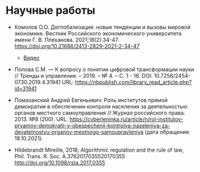 # Научные работы

* Комолов О.О. Деглобализация: новые тенденции и вызовы мировой экономике. Вестник Российского экономического университета имени Г. В. Плеханова. 2021;18(2):34-47. https://doi.org/10.21686/2413-2829-2021-2-34-47
    * [Видео](https://www.youtube.com/watch?v=AGUEnSEHljU)

* Попова С.М. — К вопросу о понятии цифровой трансформации науки // Тренды и управление. – 2019. – № 4. – С. 1 - 16. DOI: 10.7256/2454-0730.2019.4.31941 URL: https://nbpublish.com/library_read_article.php?id=31941

* Помазанский Андрей Евгеньевич: Роль институтов прямой демократии в обеспечении контроля населения за деятельностью органов местного самоуправления // Журнал российского права. 2013. №8 (200). URL: https://cyberleninka.ru/article/n/rol-institutov-pryamoy-demokratii-v-obespechenii-kontrolya-naseleniya-za-deyatelnostyu-organov-mestnogo-samoupravleniya (дата обращения: 18.10.2021).

* Hildebrandt Mireille, 2018, Algorithmic regulation and the rule of law, Phil. Trans. R. Soc. A.3762017035520170355 http://doi.org/10.1098/rsta.2017.0355